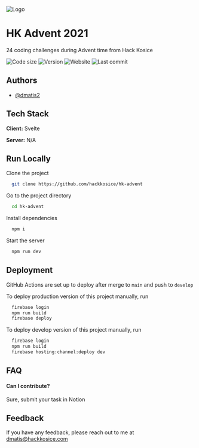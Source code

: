 ![Logo](https://hackkosice.com/images/logo.svg)


# HK Advent 2021

24 coding challenges during Advent time from Hack Kosice

![Code size](https://img.shields.io/github/languages/code-size/hackkosice/hk-advent)
![Version](https://img.shields.io/github/package-json/v/hackkosice/hk-advent)
![Website](https://img.shields.io/website?down_color=red&down_message=offline&up_color=green&up_message=online&url=https%3A%2F%2Fxmas.hackkosice.com)
![Last commit](https://img.shields.io/github/last-commit/hackkosice/hk-advent)

## Authors

- [@dmatis2](https://www.github.com/dmatis2)


## Tech Stack

**Client:** Svelte

**Server:** N/A


## Run Locally

Clone the project

```bash
  git clone https://github.com/hackkosice/hk-advent
```

Go to the project directory

```bash
  cd hk-advent
```

Install dependencies

```bash
  npm i
```

Start the server

```bash
  npm run dev
```


## Deployment

GitHub Actions are set up to deploy after merge to `main` and push to `develop`

To deploy production version of this project manually, run

```bash
  firebase login
  npm run build
  firebase deploy
```

To deploy develop version of this project manually, run

```bash
  firebase login
  npm run build
  firebase hosting:channel:deploy dev
```

## FAQ

#### Can I contribute?

Sure, submit your task in Notion


## Feedback

If you have any feedback, please reach out to me at dmatis@hackkosice.com


